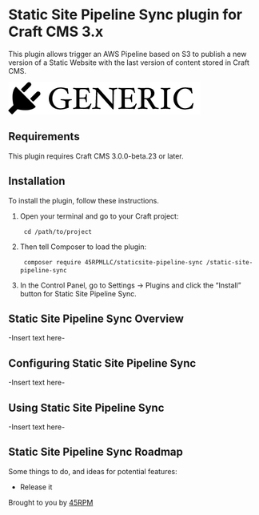 # Static Site Pipeline Sync plugin for Craft CMS 3.x

This plugin allows trigger an AWS Pipeline based on S3 to publish a new version of a Static Website with the last version of content stored in Craft CMS.

![Screenshot](resources/img/plugin-logo.png)

## Requirements

This plugin requires Craft CMS 3.0.0-beta.23 or later.

## Installation

To install the plugin, follow these instructions.

1. Open your terminal and go to your Craft project:

        cd /path/to/project

2. Then tell Composer to load the plugin:

        composer require 45RPMLLC/staticsite-pipeline-sync /static-site-pipeline-sync

3. In the Control Panel, go to Settings → Plugins and click the “Install” button for Static Site Pipeline Sync.

## Static Site Pipeline Sync Overview

-Insert text here-

## Configuring Static Site Pipeline Sync

-Insert text here-

## Using Static Site Pipeline Sync

-Insert text here-

## Static Site Pipeline Sync Roadmap

Some things to do, and ideas for potential features:

* Release it

Brought to you by [45RPM](https://www.45rpm.co/)
